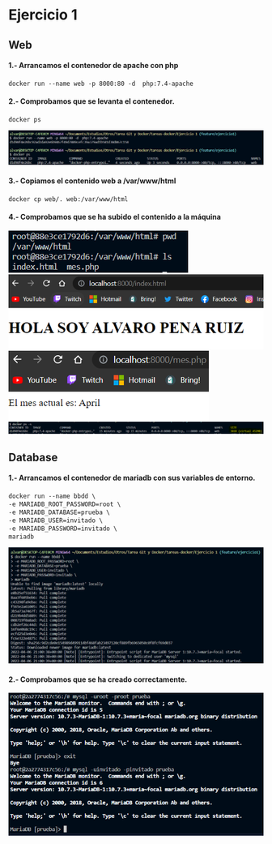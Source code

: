 # Ejercicio 1
## Web
#### 1.- Arrancamos el contenedor de apache con php

```
docker run --name web -p 8000:80 -d  php:7.4-apache
```

#### 2.- Comprobamos que se levanta el contenedor.

```
docker ps
```

![Captura contenedor](Imagenes/web01.png)

#### 3.- Copiamos el contenido web a /var/www/html

```
docker cp web/. web:/var/www/html
```

#### 4.- Comprobamos que se ha subido el contenido a la máquina

![Captura contenedor](Imagenes/web02.png)
![Captura browser](Imagenes/web03.png)
![Captura browser](Imagenes/web04.png)
![Captura browser](Imagenes/web05.png)


## Database
#### 1.- Arrancamos el contenedor de mariadb con sus variables de entorno.

```
docker run --name bbdd \
-e MARIADB_ROOT_PASSWORD=root \
-e MARIADB_DATABASE=prueba \
-e MARIADB_USER=invitado \
-e MARIADB_PASSWORD=invitado \
mariadb
```

![Captura despliegue mariadb](Imagenes/db01.png)

#### 2.- Comprobamos que se ha creado correctamente.

![Captura despliegue mariadb](Imagenes/db02.png)